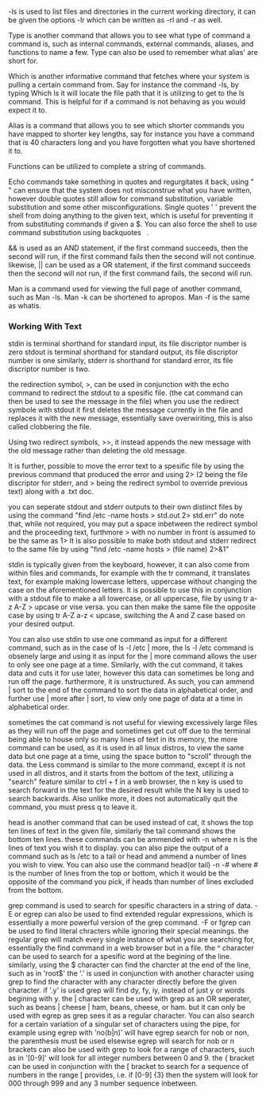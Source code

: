 -ls is used to list files and directories in the current working directory, it can be given the options -lr which can be written as -rl and -r as well. 

Type is another command that allows you to see what type of command a command is, such as  internal commands, external commands, aliases, and functions to name a few. Type can also be used to remember what alias' are short for.

Which is another informative command that fetches where your system is pulling a certain command from. Say for instance the command -ls, by typing Which ls it will locate the file path that it is utilizing to get to the ls command. This is helpful for if a command is not behaving as you would expect it to.

Alias is a command that allows you to see which shorter commands you have mapped to shorter key lengths, say for instance you have a command that is 40 characters long and you have forgotten what you have shortened it to.

Functions can be utilized to complete a string of commands. 

Echo commands take something in quotes and regurgitates it back, using " " can ensure that the system does not misconstrue what you have written, however double quotes still allow for command substitution, variable substitution and some other misconfigurations. Single quotes ' ' prevent the shell from doing anything to the given text, which is useful for preventing it from substituting commands if given a $. You can also force the shell to use command substitution using backquotes ` `.

&& is used as an AND statement, if the first command succeeds, then the second will run, if the first command fails then the second will not continue. likewise, || can be used as a OR statement, if the first command succeeds then the second will not run, if the first command fails, the second will run.

Man is a command used for viewing the full page of another command, such as Man -ls. Man -k can be shortened to apropos. Man -f is the same as whatis. 



### Working With Text
stdin is terminal shorthand for standard input, its file discriptor number is zero
stdout is terminal shorthand for standard output, its file discriptor number is one
similarly, stderr is shorthand for standard error, its file discriptor number is two.

the redirection symbol, >, can be used in conjunction with the echo command to redirect the stdout to a spesific file. (the cat command can then be used to see the message in the file)
when you use the redirect symbole with stdout it first deletes the message currently in the file and replaces it with the new message, essentially save overwiriting, this is also called clobbering the file.

Using two redirect symbols, >>, it instead appends the new message with the old message rather than deleting the old message. 

It is further, possible to move the error text to a spesific file by using the previous command that produced the error and using 2> (2 being the file discriptor for stderr, and > being the redirect symbol to override previous text) along with a .txt doc.

you can seperate stdout and stderr outputs to their own distinct files by using the command "find /etc -name hosts > std.out 2> std.err" do note that, while not required, you may put a space inbetween the redirect symbol and the proceeding text, furthmore > with no number in front is assumed to be the same as 1>
It is also possible to make both stdout and stderr redirect to the same file by using "find /etc -name hosts > (file name) 2>&1"

stdin is typically given from the keyboard, however, it can also come from within files and commands, for example with the tr command, it translates text, for example making lowercase letters, uppercase without changing the case on the aforementioned letters. It is possible to use this in conjunction with a stdout file to make a all lowercase, or all uppercase, file by using tr a-z A-Z > upcase or vise versa.
you can then make the same file the opposite case by using tr A-Z a-z < upcase, switching the A and Z case based on your desired output. 

You can also use stdin to use one command as input for a different command, such as in the case of ls -l /etc | more, the ls -l /etc command is obsenely large and using it as input for the | more command allows the user to only see one page at a time. 
Similarly, with the cut command, it takes data and cuts it for use later, however this data can sometimes be long and run off the page. furthermore, it is unstructured. As such, you can ammend | sort to the end of the command to sort the data in alphabetical order, and further use | more after | sort, to view only one page of data at a time in alphabetical order.

sometimes the cat command is not useful for viewing excessively large files as they will run off the page and sometimes get cut off due to the terminal being able to house only so many lines of text in its memory, the more command can be used, as it is used in all linux distros, to view the same data but one page at a time, using the space button to "scroll" through the data. the Less command is similar to the more command, except it is not used in all distros, and it starts from the bottom of the text, utilizing a "search" feature similar to ctrl + f in a web browser, the n key is used to search forward in the text for the desired result while the N key is used to search backwards. Also unlike more, it does not automatically quit the command, you must press q to leave it. 

head is another command that can be used instead of cat, it shows the top ten lines of text in the given file, similarly the tail command shows the bottom ten lines. these commands can be ammended with -n where n is the lines of text you wish it to display. you can also pipe the output of a command such as ls /etc to a tail or head and ammend a number of lines you wish to view. You can also use the command head(or tail) -n -# where # is the number of lines from the top or bottom, which it would be the opposite of the command you pick, if heads than number of lines excluded from the bottom. 

grep command is used to search for spesific characters in a string of data. -E or egrep can also be used to find extended regular expressions, which is essentially a more powerful version of the grep command. -F or fgrep can be used to find literal chracters while ignoring their special meanings. 
the regular grep will match every single instance of what you are searching for, essentially the find command in a web browser but in a file. the ^ character can be used to search for a spesific word at the begining of the line. similarly, using the $ character can find the charcter at the end of the line, such as in 'root$' the '.' is used in conjunction with another character using grep to find the character with any character directly before the given character. if '.y' is used grep will find dy, fy, iy, instead of just y or words begining with y.
the | character can be used with grep as an OR seperater, such as beans | cheese | ham, beans, cheese, or ham. but it can only be used with egrep as grep sees it as a regular character. 
You can also search for a certain variation of a singular set of characters using the pipe, for example using egrep with 'no(b|n)' will have egrep search for nob or non, the parenthesis must be used elsewise egrep will search for nob or n
brackets can also be used with grep to look for a range of characters, such as in '[0-9]' will look for all integer numbers between 0 and 9.
the { bracket can be used in conjunction with the [ bracket to search for a sequence of numbers in the range [ provides, i.e. if [0-9] {3} then the system will look for 000 through 999 and any 3 number sequence inbetween.
